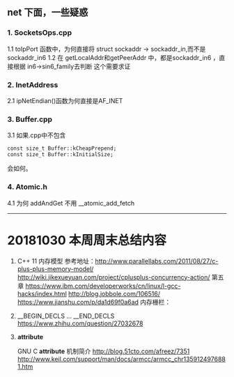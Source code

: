 ## net 下面，一些疑惑

### 1. SocketsOps.cpp
1.1 toIpPort 函数中，为何直接将 struct sockaddr -> sockaddr_in,而不是 sockaddr_in6
1.2 在 getLocalAddr和getPeerAddr 中，都是sockaddr_in6 ，直接根据 in6->sin6_family去判断
这个需要求证

### 2. InetAddress
2.1 ipNetEndian()函数为何直接是AF_INET

### 3. Buffer.cpp
3.1 如果.cpp中不包含 
```
const size_t Buffer::kCheapPrepend;
const size_t Buffer::kInitialSize;
```
会如何。

### 4. Atomic.h
4.1 为何 addAndGet 不用 __atomic_add_fetch




---------------------------------------------------------
# 20181030 本周周末总结内容
1. C++ 11 内存模型
   参考地址：http://www.parallellabs.com/2011/08/27/c-plus-plus-memory-model/
   http://wiki.jikexueyuan.com/project/cplusplus-concurrency-action/  第五章
   https://www.ibm.com/developerworks/cn/linux/l-gcc-hacks/index.html
   http://blog.jobbole.com/106516/
   https://www.jianshu.com/p/da1d69f0a6ad
    内存栅栏：

2. __BEGIN_DECLS  ... __END_DECLS
    https://www.zhihu.com/question/27032678

3. __attribute__
   
   GNU C __attribute__ 机制简介
   http://blog.51cto.com/afreez/7351
   http://www.keil.com/support/man/docs/armcc/armcc_chr1359124976881.htm
   

